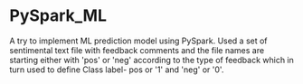 # PySpark_ML
A try to implement ML prediction model using PySpark.
Used a set of sentimental text file with feedback comments and the file names are starting either  with 'pos' or 'neg' according to the type of feedback 
which in turn used to define Class label- pos or '1' and 'neg' or '0'.
